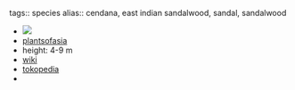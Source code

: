 tags:: species
alias:: cendana, east indian sandalwood, sandal, sandalwood

- ![](https://peach-geographical-bat-397.mypinata.cloud/ipfs/QmTvWmfaiadRKJapuwBSnd1W1epZ2WuFzcFscJLCW1KYX5)
- [plantsofasia](http://www.plantsofasia.com/index/santalum/0-862)
- height: 4-9 m
- [wiki](https://en.wikipedia.org/wiki/Santalum_album)
- [tokopedia](https://www.tokopedia.com/najabmart/bibit-pohon-santalum-album-bibit-pohon-cendana-beribu-manfaat-murahhh?extParam=ivf%3Dfalse%26src%3Dsearch)
-